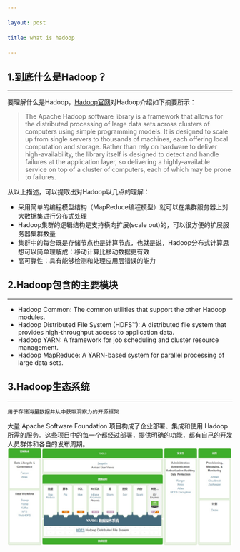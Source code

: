 ```yaml
---

layout: post

title: what is hadoop

---
```



1.到底什么是Hadoop？
-----

-----

要理解什么是Hadoop，[Hadoop官网](http://hadoop.apache.org/)对Hadoop介绍如下摘要所示：

>The Apache Hadoop software library is a framework that allows for the distributed processing of large data sets across clusters of computers using simple programming models. It is designed to scale up from single servers to thousands of machines, each offering local computation and storage. Rather than rely on hardware to deliver high-availability, the library itself is designed to detect and handle failures at the application layer, so delivering a highly-available service on top of a cluster of computers, each of which may be prone to failures.

从以上描述，可以提取出对Hadoop以几点的理解：

- 采用简单的编程模型结构（MapReduce编程模型）就可以在集群服务器上对大数据集进行分布式处理
- Hadoop集群的逻辑结构是支持横向扩展(scale out)的，可以很方便的扩展服务器集群数量
- 集群中的每台既是存储节点也是计算节点，也就是说，Hadoop分布式计算思想可以简单理解成：移动计算比移动数据更有效
- 高可靠性：具有能够检测和处理应用层错误的能力

2.Hadoop包含的主要模块
-----

-----
- Hadoop Common: The common utilities that support the other Hadoop modules.
- Hadoop Distributed File System (HDFS™): A distributed file system that provides high-throughput access to application data.
- Hadoop YARN: A framework for job scheduling and cluster resource management.
- Hadoop MapReduce: A YARN-based system for parallel processing of large data sets.

3.Hadoop生态系统
-----

-----
    用于存储海量数据并从中获取洞察力的开源框架


大量 Apache Software Foundation 项目构成了企业部署、集成和使用 Hadoop 所需的服务。这些项目中的每一个都经过部署，提供明确的功能，都有自己的开发人员群体和各自的发布周期。
![Hadoop Ecosystem](/images/hadoop/Hadoop-Ecosystem.jpg)
